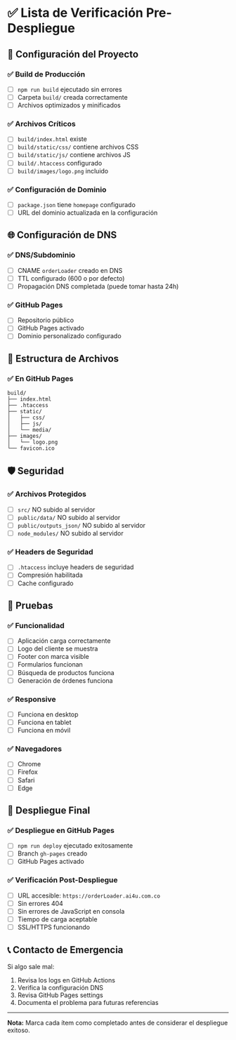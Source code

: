# ✅ Lista de Verificación Pre-Despliegue

## 🔧 Configuración del Proyecto

### ✅ Build de Producción
- [ ] `npm run build` ejecutado sin errores
- [ ] Carpeta `build/` creada correctamente
- [ ] Archivos optimizados y minificados

### ✅ Archivos Críticos
- [ ] `build/index.html` existe
- [ ] `build/static/css/` contiene archivos CSS
- [ ] `build/static/js/` contiene archivos JS
- [ ] `build/.htaccess` configurado
- [ ] `build/images/logo.png` incluido

### ✅ Configuración de Dominio
- [ ] `package.json` tiene `homepage` configurado
- [ ] URL del dominio actualizada en la configuración

## 🌐 Configuración de DNS

### ✅ DNS/Subdominio
- [ ] CNAME `orderLoader` creado en DNS
- [ ] TTL configurado (600 o por defecto)
- [ ] Propagación DNS completada (puede tomar hasta 24h)

### ✅ GitHub Pages
- [ ] Repositorio público
- [ ] GitHub Pages activado
- [ ] Dominio personalizado configurado

## 📁 Estructura de Archivos

### ✅ En GitHub Pages
```
build/
├── index.html
├── .htaccess
├── static/
│   ├── css/
│   ├── js/
│   └── media/
├── images/
│   └── logo.png
└── favicon.ico
```

## 🛡️ Seguridad

### ✅ Archivos Protegidos
- [ ] `src/` NO subido al servidor
- [ ] `public/data/` NO subido al servidor
- [ ] `public/outputs_json/` NO subido al servidor
- [ ] `node_modules/` NO subido al servidor

### ✅ Headers de Seguridad
- [ ] `.htaccess` incluye headers de seguridad
- [ ] Compresión habilitada
- [ ] Cache configurado

## 🧪 Pruebas

### ✅ Funcionalidad
- [ ] Aplicación carga correctamente
- [ ] Logo del cliente se muestra
- [ ] Footer con marca visible
- [ ] Formularios funcionan
- [ ] Búsqueda de productos funciona
- [ ] Generación de órdenes funciona

### ✅ Responsive
- [ ] Funciona en desktop
- [ ] Funciona en tablet
- [ ] Funciona en móvil

### ✅ Navegadores
- [ ] Chrome
- [ ] Firefox
- [ ] Safari
- [ ] Edge

## 🚀 Despliegue Final

### ✅ Despliegue en GitHub Pages
- [ ] `npm run deploy` ejecutado exitosamente
- [ ] Branch `gh-pages` creado
- [ ] GitHub Pages activado

### ✅ Verificación Post-Despliegue
- [ ] URL accesible: `https://orderLoader.ai4u.com.co`
- [ ] Sin errores 404
- [ ] Sin errores de JavaScript en consola
- [ ] Tiempo de carga aceptable
- [ ] SSL/HTTPS funcionando

## 📞 Contacto de Emergencia

Si algo sale mal:
1. Revisa los logs en GitHub Actions
2. Verifica la configuración DNS
3. Revisa GitHub Pages settings
4. Documenta el problema para futuras referencias

---

**Nota:** Marca cada ítem como completado antes de considerar el despliegue exitoso.
